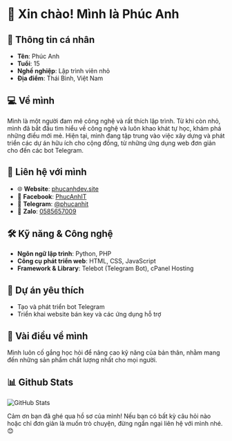 # 👋 Xin chào! Mình là Phúc Anh

## 👤 Thông tin cá nhân
- **Tên**: Phúc Anh
- **Tuổi**: 15
- **Nghề nghiệp**: Lập trình viên nhỏ
- **Địa điểm**: Thái Bình, Việt Nam

## 💻 Về mình
Mình là một người đam mê công nghệ và rất thích lập trình. Từ khi còn nhỏ, mình đã bắt đầu tìm hiểu về công nghệ và luôn khao khát tự học, khám phá những điều mới mẻ. Hiện tại, mình đang tập trung vào việc xây dựng và phát triển các dự án hữu ích cho cộng đồng, từ những ứng dụng web đơn giản cho đến các bot Telegram.

## 🔗 Liên hệ với mình
- 🌐 **Website**: [phucanhdev.site](https://phucanhdev.site)
- 📘 **Facebook**: [PhucAnhIT](https://www.facebook.com/PhucAnhIT)
- 📱 **Telegram**: [@phucanhit](https://t.me/phucanhit)
- 📱 **Zalo**: [0585657009](https://zalo.me/0585657009)

## 🛠️ Kỹ năng & Công nghệ
- **Ngôn ngữ lập trình**: Python, PHP
- **Công cụ phát triển web**: HTML, CSS, JavaScript
- **Framework & Library**: Telebot (Telegram Bot), cPanel Hosting

## 🚀 Dự án yêu thích
- Tạo và phát triển bot Telegram
- Triển khai website bán key và các ứng dụng hỗ trợ

## 🌱 Vài điều về mình
Mình luôn cố gắng học hỏi để nâng cao kỹ năng của bản thân, nhằm mang đến những sản phẩm chất lượng nhất cho mọi người. 

## 📊 Github Stats
![GitHub Stats](https://github-readme-stats.vercel.app/api?username=PhucAnhIT&show_icons=true&hide_title=true&count_private=true&theme=radical)

Cảm ơn bạn đã ghé qua hồ sơ của mình! Nếu bạn có bất kỳ câu hỏi nào hoặc chỉ đơn giản là muốn trò chuyện, đừng ngần ngại liên hệ với mình nhé. 😊
